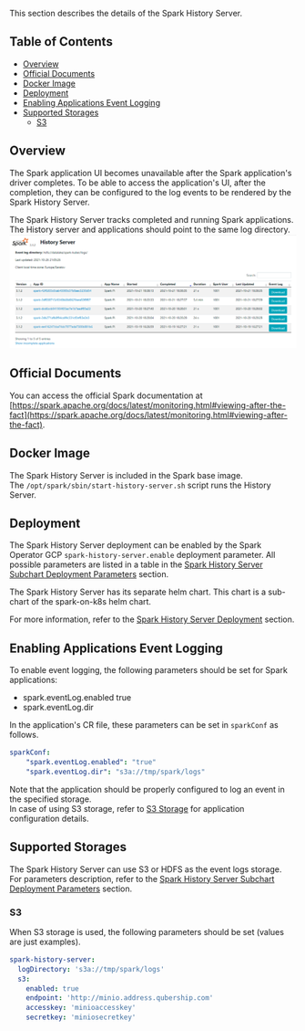 This section describes the details of the Spark History Server.

## Table of Contents

* [Overview](#overview)
* [Official Documents](#official-documents)
* [Docker Image](#docker-image)
* [Deployment](#deployment)
* [Enabling Applications Event Logging](#enabling-applications-event-logging)  
* [Supported Storages](#supported-storages)
  * [S3](#s3)

## Overview

The Spark application UI becomes unavailable after the Spark application's driver completes. To be able to access the application's UI, after the completion, they can be configured to the log events to be rendered by the Spark History Server.

The Spark History Server tracks completed and running Spark applications. The History server and applications should point to the same log directory.  
![alt text](/docs/public/images/spark-history-server.png "Spark History Server")

## Official Documents

You can access the official Spark documentation at [https://spark.apache.org/docs/latest/monitoring.html#viewing-after-the-fact](https://spark.apache.org/docs/latest/monitoring.html#viewing-after-the-fact).

## Docker Image

The Spark History Server is included in the Spark base image.   
The `/opt/spark/sbin/start-history-server.sh` script runs the History Server.

## Deployment

The Spark History Server deployment can be enabled by the Spark Operator GCP `spark-history-server.enable` deployment parameter.
All possible parameters are listed in a table in the [Spark History Server Subchart Deployment Parameters](/docs/public/installation.md#spark-history-server) section.

The Spark History Server has its separate helm chart. This chart is a sub-chart of the spark-on-k8s helm chart.

For more information, refer to the [Spark History Server Deployment](/docs/public/installation.md#spark-history-server) section.

## Enabling Applications Event Logging

To enable event logging, the following parameters should be set for Spark applications:

* spark.eventLog.enabled true
* spark.eventLog.dir <logDirectory>

In the application's CR file, these parameters can be set in `sparkConf` as follows.

```yaml
sparkConf:
    "spark.eventLog.enabled": "true"
    "spark.eventLog.dir": "s3a://tmp/spark/logs"
```

Note that the application should be properly configured to log an event in the specified storage.  
In case of using S3 storage, refer to [S3 Storage](/docs/public/applications-management.md#s3-storage) for application configuration details.

## Supported Storages

The Spark History Server can use S3 or HDFS as the event logs storage.  
For parameters description, refer to the [Spark History Server Subchart Deployment Parameters](/docs/public/installation.md#spark-history-server) section.

### S3

When S3 storage is used, the following parameters should be set (values are just examples).

```yaml
spark-history-server:
  logDirectory: 's3a://tmp/spark/logs'  
  s3:
    enabled: true
    endpoint: 'http://minio.address.qubership.com'
    accesskey: 'minioaccesskey'
    secretkey: 'miniosecretkey'
```